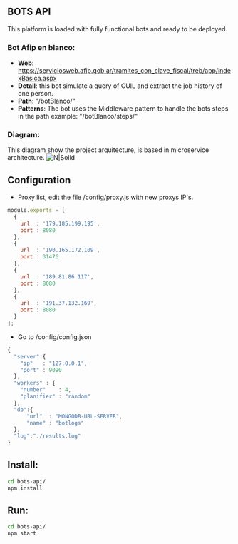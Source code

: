 ## BOTS API
This platform is loaded with fully functional bots and ready to be deployed.

### Bot Afip en blanco:
- **Web**: https://serviciosweb.afip.gob.ar/tramites_con_clave_fiscal/treb/app/indexBasica.aspx
- **Detail**: this bot simulate a query of CUIL and extract the job history of one person.
- **Path**: "/botBlanco/"
- **Patterns**: The bot uses the Middleware pattern to handle the bots steps in the path example: "/botBlanco/steps/"

### Diagram:
This diagram show the project arquitecture, is based in microservice architecture.
![N|Solid](https://github.com/damiancipolat/Bots-farm-platform/blob/master/doc/diagram-bot.png?raw=true)

## Configuration
- Proxy list, edit the file /config/proxy.js with new proxys IP's.

```js
module.exports = [
  {
    url  : '179.185.199.195',
    port : 8080
  },
  {
    url  : '190.165.172.109',
    port : 31476
  },
  {
    url  : '189.81.86.117',
    port : 8080
  },
  {
    url  : '191.37.132.169',
    port : 8080
  }
];
```
- Go to /config/config.json

```js
{
  "server":{
    "ip"   : "127.0.0.1",
    "port" : 9090
  },
  "workers" : {
    "number"    : 4,
    "planifier" : "random"
  },
  "db":{
      "url"  : "MONGODB-URL-SERVER",
      "name" : "botlogs"    
  },
  "log":"./results.log"
}

```

## Install:
```sh
cd bots-api/
npm install
```

## Run:
```sh
cd bots-api/
npm start
```

